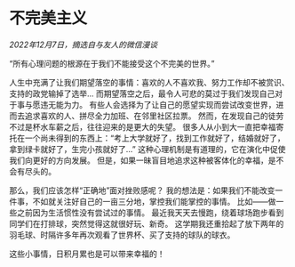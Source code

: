 # 不完美主义

*2022年12月7日，摘选自与友人的微信漫谈*

“所有心理问题的根源在于我们不能接受这个不完美的世界。”


人生中充满了让我们期望落空的事情：喜欢的人不喜欢我、努力工作却不被赏识、支持的政党输掉了选举...
而期望落空之后，最令人可悲的莫过于我们发现自己对于事与愿违无能为力。
有些人会选择为了让自己的愿望实现而尝试改变世界，进而去追求喜欢的人、拼尽全力加班、在邻里社区拉票。
然而，在发现自己的徒劳不过是杯水车薪之后，往往迎来的是更大的失望。
很多人从小到大一直把幸福寄托在一个尚未得到的东西上：“考上大学就好了，找到工作就好了，结婚就好了，拿到绿卡就好了，生完小孩就好了...”
这种心理机制是有道理的，它在演化中促使我们向更好的方向发展。
但是，如果一昧盲目地追求这种被客体化的幸福，是不会有尽头的。

那么，我们应该怎样“正确地”面对挫败感呢？
我的想法是：如果我们不能改变一件事，不如就关注好自己的一亩三分地，掌控我们能掌控的事情。
比如——做一些之前因为生活惯性没有尝试过的事情。
最近我天天去慢跑，绕着球场跑步看到同学们在打排球，突然觉得这就很好玩、新奇。
这学期我还重拾起了放下两年的羽毛球、时隔许多年再次观看了世界杯、买了支持的球队的球衣。

这些小事情，日积月累也是可以带来幸福的！